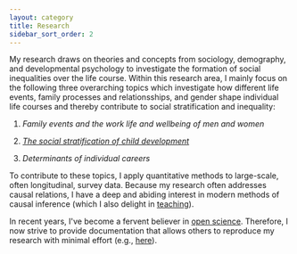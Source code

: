 ```yaml
---
layout: category
title: Research
sidebar_sort_order: 2
---
```


My research draws on theories and concepts from sociology, demography, and developmental psychology to investigate the formation of social inequalities over the life course. Within this research area, I mainly focus on the following three overarching topics which investigate how different life events, family processes and relationsships, and gender shape individual life courses and thereby contribute to social stratification and inequality:

1. *Family events and the work life and wellbeing of men and women*

2. *[The social stratification of child development](/development.html)*

3. *Determinants of individual careers*

To contribute to these topics, I apply quantitative methods to large-scale, often longitudinal, survey data. Because my research often addresses causal relations, I have a deep and abiding interest in modern methods of causal inference (which I also delight in [teaching](/web-causal-inference)). 

In recent years, I've become a fervent believer in [open science](https://en.wikipedia.org/wiki/Open_science). Therefore, I now strive to provide documentation that allows others to reproduce my research with minimal effort (e.g., [here](https://osf.io/m8trg)).
